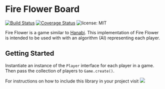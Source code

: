 Fire Flower Board
=================

[![Build Status](https://travis-ci.org/davidleston/FireFlowerBoard.svg?branch=master)](https://travis-ci.org/davidleston/FireFlowerBoard)
[![Coverage Status](https://coveralls.io/repos/davidleston/FireFlowerBoard/badge.svg?branch=master&service=github)](https://coveralls.io/github/davidleston/FireFlowerBoard?branch=master)
![license: MIT](https://img.shields.io/badge/license-MIT-blue.svg)

Fire Flower is a game similar to [Hanabi](https://en.wikipedia.org/wiki/Hanabi_(card_game)). This implementation of Fire Flower is intended to be used with with an algorithm (AI) representing each player.

## Getting Started

Instantiate an instance of the <code>Player</code> interface for each player in a game. Then pass the collection of players to <code>Game.create()</code>.

For instructions on how to include this library in your project visit
[![](https://jitpack.io/v/davidleston/FireFlowerBoard.svg)](https://jitpack.io/#davidleston/FireFlowerBoard)
